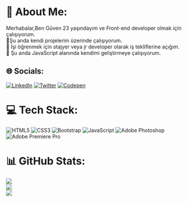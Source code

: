 # 💫 About Me:
Merhabalar,Ben Güven 23 yaşındayım ve Front-end developer olmak için çalışıyorum.<br>🔭Şu anda kendi projelerim üzerinde çalışıyorum.<br>👯 İşi öğrenmek için stajyer veya jr developer olarak iş tekliflerine açığım.<br>🌱 Şu anda JavaScript alanında kendimi geliştirmeye çalışıyorum.<br>


## 🌐 Socials:
[![LinkedIn](https://img.shields.io/badge/LinkedIn-%230077B5.svg?logo=linkedin&logoColor=white)](https://linkedin.com/in/guven-kuzucanli) [![Twitter](https://img.shields.io/badge/Twitter-%231DA1F2.svg?logo=Twitter&logoColor=white)](https://twitter.com/guvenh3) [![Codepen](https://img.shields.io/badge/Codepen-000000?style=for-the-badge&logo=codepen&logoColor=white)](https://codepen.io/Amonnia) 

# 💻 Tech Stack:
![HTML5](https://img.shields.io/badge/html5-%23E34F26.svg?style=for-the-badge&logo=html5&logoColor=white) ![CSS3](https://img.shields.io/badge/css3-%231572B6.svg?style=for-the-badge&logo=css3&logoColor=white) ![Bootstrap](https://img.shields.io/badge/bootstrap-%23563D7C.svg?style=for-the-badge&logo=bootstrap&logoColor=white) ![JavaScript](https://img.shields.io/badge/javascript-%23323330.svg?style=for-the-badge&logo=javascript&logoColor=%23F7DF1E) ![Adobe Photoshop](https://img.shields.io/badge/adobephotoshop-%2331A8FF.svg?style=for-the-badge&logo=adobephotoshop&logoColor=white) ![Adobe Premiere Pro](https://img.shields.io/badge/Adobe%20Premiere%20Pro-9999FF.svg?style=for-the-badge&logo=Adobe%20Premiere%20Pro&logoColor=white)

# 📊 GitHub Stats:
![](https://github-readme-stats.vercel.app/api?username=Amonnia&theme=dark&hide_border=false&include_all_commits=false&count_private=false)<br/>
![](https://github-readme-streak-stats.herokuapp.com/?user=Amonnia&theme=dark&hide_border=false)<br/>
![](https://github-readme-stats.vercel.app/api/top-langs/?username=Amonnia&theme=dark&hide_border=false&include_all_commits=false&count_private=false&layout=compact)



